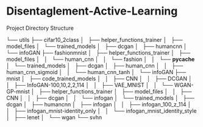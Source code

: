 # Disentaglement-Active-Learning

Project Directory Structure

└── utils
    ├── cifar10_2class
    │   ├── helper_functions_trainer
    │   ├── model_files
    │   └── trained_models
    │       ├── dcgan
    │       ├── humancnn
    │       └── infoGAN
    ├── fashionmnist
    │   ├── helper_functions_trainer
    │   ├── model_files
    │   │   └── human_cnn
    │   │       └── fashion
    │   │           └── __pycache__
    │   └── trained_models
    │       ├── dcgan
    │       ├── human_cnn
    │       │   ├── human_cnn_sigmoid
    │       │   └── human_cnn_tanh
    │       └── infoGAN
    ├── mnist
    │   ├── code_trained_models
    │   │   ├── CNN
    │   │   ├── DCGAN
    │   │   ├── InfoGAN-100,10,2,2,114
    │   │   ├── VAE_MNIST
    │   │   └── WGAN-GP-mnist
    │   ├── helper_functions_trainer
    │   ├── model_files
    │   │   ├── CNN
    │   │   ├── dcgan
    │   │   └── infogan
    │   └── trained_models
    │       ├── dcgan
    │       ├── humancnn
    │       ├── infogan
    │       │   ├── infogan_100_z_114
    │       │   ├── infogan_mnist-identity_only
    │       │   └── infogan_mnist_identity_style
    │       ├── lenet
    │       └── wgan
    └── svhn

